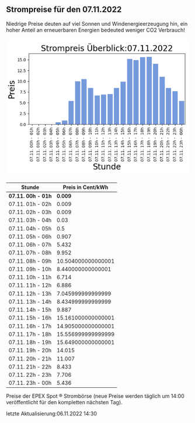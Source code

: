 
## Strompreise für den 07.11.2022

Niedrige Preise deuten auf viel Sonnen und Windenergieerzeugung hin, ein hoher Anteil an erneuerbaren Energien bedeuted weniger CO2 Verbrauch!

![Strompreis übersicht](imgs/strompreis_uebersicht.png)

| Stunde | Preis in Cent/kWh |
|---|---|
| **07.11. 00h -  01h** | **0.009** | 
| 07.11. 01h -  02h | 0.009 | 
| 07.11. 02h -  03h | 0.009 | 
| 07.11. 03h -  04h | 0.03 | 
| 07.11. 04h -  05h | 0.5 | 
| 07.11. 05h -  06h | 0.907 | 
| 07.11. 06h -  07h | 5.432 | 
| 07.11. 07h -  08h | 9.952 | 
| 07.11. 08h -  09h | 10.504000000000001 | 
| 07.11. 09h -  10h | 8.440000000000001 | 
| 07.11. 10h -  11h | 6.714 | 
| 07.11. 11h -  12h | 6.886 | 
| 07.11. 12h -  13h | 7.045999999999999 | 
| 07.11. 13h -  14h | 8.434999999999999 | 
| 07.11. 14h -  15h | 9.887 | 
| 07.11. 15h -  16h | 15.161000000000001 | 
| 07.11. 16h -  17h | 14.905000000000001 | 
| 07.11. 17h -  18h | 15.556999999999999 | 
| 07.11. 18h -  19h | 15.649000000000001 | 
| 07.11. 19h -  20h | 14.015 | 
| 07.11. 20h -  21h | 11.007 | 
| 07.11. 21h -  22h | 8.433 | 
| 07.11. 22h -  23h | 7.706 | 
| 07.11. 23h -  00h | 5.436 | 

Preise der EPEX Spot ® Strombörse (neue Preise werden täglich um 14:00 veröffentlicht für den kompletten nächsten Tag).

letzte Aktualisierung:06.11.2022 14:30